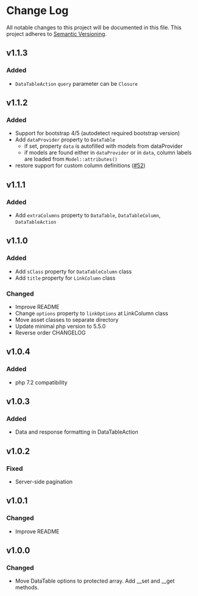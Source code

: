 # Change Log
All notable changes to this project will be documented in this file.
This project adheres to [Semantic Versioning](http://semver.org/).

## v1.1.3
### Added
- `DataTableAction` `query` parameter can be `Closure`

## v1.1.2
### Added
- Support for bootstrap 4/5 (autodetect required bootstrap version)
- Add `dataProvider` property to `DataTable`
  - if set, property `data` is autofilled with models from dataProvider
  - if models are found either in `dataProvider` or in `data`, column labels are loaded from
    `Model::attributes()`
- restore support for custom column definitions ([#52])

## v1.1.1
### Added
- Add `extraColumns` property to `DataTable`, `DataTableColumn`, `DataTableAction`

## v1.1.0
### Added
- Add `sClass` property for `DataTableColumn` class
- Add `title` property for `LinkColumn` class
### Changed
- Improve README
- Change `options` property to `linkOptions` at LinkColumn class
- Move asset classes to separate directory
- Update minimal php version to 5.5.0
- Reverse order CHANGELOG

## v1.0.4
### Added
- php 7.2 compatibility

## v1.0.3
### Added
- Data and response formatting in DataTableAction

## v1.0.2
### Fixed
- Server-side pagination

## v1.0.1
### Changed
- Improve README

## v1.0.0
### Changed 
- Move DataTable options to protected array. Add __set and __get methods.

[#52]: https://github.com/NullRefExcep/yii2-datatables/issues/52
